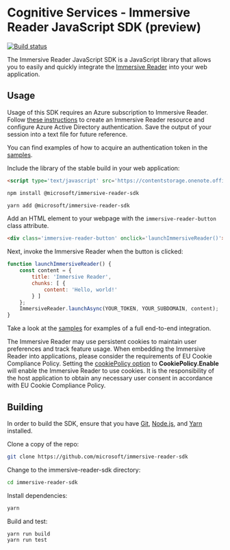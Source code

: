# Cognitive Services - Immersive Reader JavaScript SDK (preview)

[![Build status](https://dev.azure.com/ms/immersive-reader-sdk/_apis/build/status/96)](https://dev.azure.com/ms/immersive-reader-sdk/_build?definitionId=96)

The Immersive Reader JavaScript SDK is a JavaScript library that allows you to easily and quickly integrate the [Immersive Reader](https://azure.microsoft.com/services/cognitive-services/immersive-reader/) into your web application.

## Usage

Usage of this SDK requires an Azure subscription to Immersive Reader. Follow [these instructions](https://docs.microsoft.com/azure/cognitive-services/immersive-reader/how-to-create-immersive-reader) to create an Immersive Reader resource and configure Azure Active Directory authentication. Save the output of your session into a text file for future reference.

You can find examples of how to acquire an authentication token in the [samples](./samples).

Include the library of the stable build in your web application:

```html
<script type='text/javascript' src='https://contentstorage.onenote.office.net/onenoteltir/immersivereadersdk/immersive-reader-sdk.1.1.0.js'></script>
```

```bash
npm install @microsoft/immersive-reader-sdk
```

```bash
yarn add @microsoft/immersive-reader-sdk
```

Add an HTML element to your webpage with the `immersive-reader-button` class attribute.

```html
<div class='immersive-reader-button' onclick='launchImmersiveReader()'></div>
```

Next, invoke the Immersive Reader when the button is clicked:

```javascript
function launchImmersiveReader() {
    const content = {
        title: 'Immersive Reader',
        chunks: [ {
            content: 'Hello, world!'
        } ]
    };
    ImmersiveReader.launchAsync(YOUR_TOKEN, YOUR_SUBDOMAIN, content);
}
```

Take a look at the [samples](./samples) for examples of a full end-to-end integration.

The Immersive Reader may use persistent cookies to maintain user preferences and track feature usage. When embedding the Immersive Reader into applications, please consider the requirements of EU Cookie Compliance Policy. Setting the [cookiePolicy option](./src/options.ts) to **CookiePolicy.Enable** will enable the Immersive Reader to use cookies. It is the responsibility of the host application to obtain any necessary user consent in accordance with EU Cookie Compliance Policy.

## Building

In order to build the SDK, ensure that you have [Git](https://git-scm.com/downloads), [Node.js](https://nodejs.org/), and [Yarn](https://yarnpkg.com/) installed.

Clone a copy of the repo:

```bash
git clone https://github.com/microsoft/immersive-reader-sdk
```

Change to the immersive-reader-sdk directory:

```bash
cd immersive-reader-sdk
```

Install dependencies:

```bash
yarn
```

Build and test:

```bash
yarn run build
yarn run test
```
